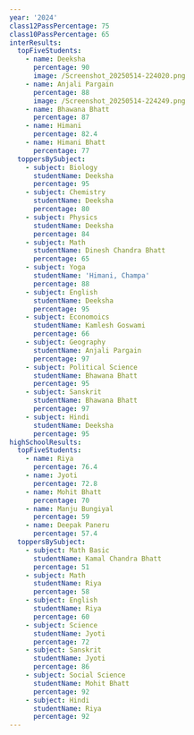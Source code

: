 ```yaml
---
year: '2024'
class12PassPercentage: 75
class10PassPercentage: 65
interResults:
  topFiveStudents:
    - name: Deeksha
      percentage: 90
      image: /Screenshot_20250514-224020.png
    - name: Anjali Pargain
      percentage: 88
      image: /Screenshot_20250514-224249.png
    - name: Bhawana Bhatt
      percentage: 87
    - name: Himani
      percentage: 82.4
    - name: Himani Bhatt
      percentage: 77
  toppersBySubject:
    - subject: Biology
      studentName: Deeksha
      percentage: 95
    - subject: Chemistry
      studentName: Deeksha
      percentage: 80
    - subject: Physics
      studentName: Deeksha
      percentage: 84
    - subject: Math
      studentName: Dinesh Chandra Bhatt
      percentage: 65
    - subject: Yoga
      studentName: 'Himani, Champa'
      percentage: 88
    - subject: English
      studentName: Deeksha
      percentage: 95
    - subject: Economoics
      studentName: Kamlesh Goswami
      percentage: 66
    - subject: Geography
      studentName: Anjali Pargain
      percentage: 97
    - subject: Political Science
      studentName: Bhawana Bhatt
      percentage: 95
    - subject: Sanskrit
      studentName: Bhawana Bhatt
      percentage: 97
    - subject: Hindi
      studentName: Deeksha
      percentage: 95
highSchoolResults:
  topFiveStudents:
    - name: Riya
      percentage: 76.4
    - name: Jyoti
      percentage: 72.8
    - name: Mohit Bhatt
      percentage: 70
    - name: Manju Bungiyal
      percentage: 59
    - name: Deepak Paneru
      percentage: 57.4
  toppersBySubject:
    - subject: Math Basic
      studentName: Kamal Chandra Bhatt
      percentage: 51
    - subject: Math
      studentName: Riya
      percentage: 58
    - subject: English
      studentName: Riya
      percentage: 60
    - subject: Science
      studentName: Jyoti
      percentage: 72
    - subject: Sanskrit
      studentName: Jyoti
      percentage: 86
    - subject: Social Science
      studentName: Mohit Bhatt
      percentage: 92
    - subject: Hindi
      studentName: Riya
      percentage: 92
---
```


